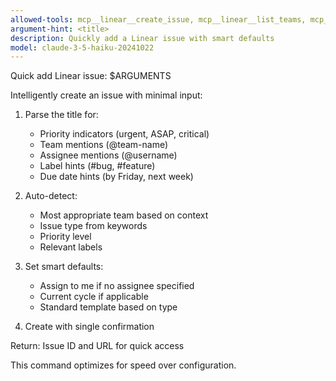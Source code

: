 ```yaml
---
allowed-tools: mcp__linear__create_issue, mcp__linear__list_teams, mcp__linear__list_my_issues
argument-hint: <title>
description: Quickly add a Linear issue with smart defaults
model: claude-3-5-haiku-20241022
---
```


Quick add Linear issue: $ARGUMENTS

Intelligently create an issue with minimal input:

1. Parse the title for:
   - Priority indicators (urgent, ASAP, critical)
   - Team mentions (@team-name)
   - Assignee mentions (@username)
   - Label hints (#bug, #feature)
   - Due date hints (by Friday, next week)

2. Auto-detect:
   - Most appropriate team based on context
   - Issue type from keywords
   - Priority level
   - Relevant labels

3. Set smart defaults:
   - Assign to me if no assignee specified
   - Current cycle if applicable
   - Standard template based on type

4. Create with single confirmation

Return: Issue ID and URL for quick access

This command optimizes for speed over configuration.